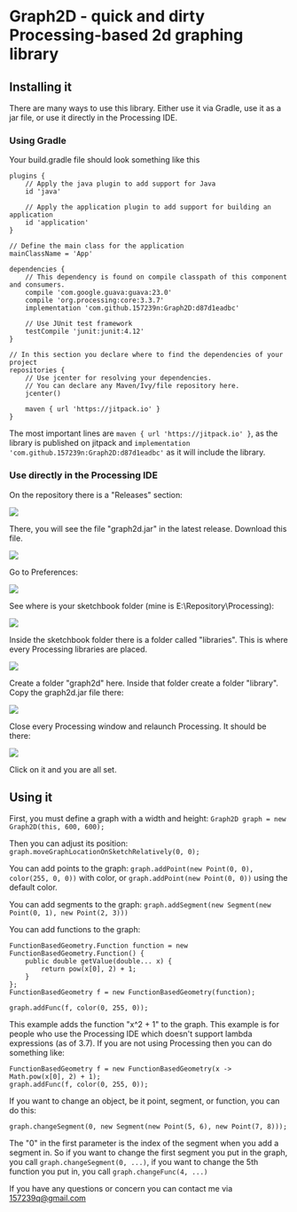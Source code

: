 # Graph2D - quick and dirty Processing-based 2d graphing library

## Installing it

There are many ways to use this library. Either use it via Gradle, use it as a jar file, or use it directly in the Processing IDE.

### Using Gradle

Your build.gradle file should look something like this

```
plugins {
    // Apply the java plugin to add support for Java
    id 'java'

    // Apply the application plugin to add support for building an application
    id 'application'
}

// Define the main class for the application
mainClassName = 'App'

dependencies {
    // This dependency is found on compile classpath of this component and consumers.
    compile 'com.google.guava:guava:23.0'
    compile 'org.processing:core:3.3.7'
    implementation 'com.github.157239n:Graph2D:d87d1eadbc'

    // Use JUnit test framework
    testCompile 'junit:junit:4.12'
}

// In this section you declare where to find the dependencies of your project
repositories {
    // Use jcenter for resolving your dependencies.
    // You can declare any Maven/Ivy/file repository here.
    jcenter()

    maven { url 'https://jitpack.io' }
}
```

The most important lines are `maven { url 'https://jitpack.io' }`, as the library is published on jitpack and `implementation 'com.github.157239n:Graph2D:d87d1eadbc'` as it will include the library.

### Use directly in the Processing IDE

On the repository there is a "Releases" section:

![](https://i.imgur.com/cLAQrOB.png)

There, you will see the file "graph2d.jar" in the latest release. Download this file.

![](https://i.imgur.com/r9H0B5V.png)

Go to Preferences:

![](https://i.imgur.com/yr3nTrZ.png)

See where is your sketchbook folder (mine is E:\Repository\Processing):

![](https://i.imgur.com/eIHHnqZ.png)

Inside the sketchbook folder there is a folder called "libraries". This is where every Processing libraries are placed.

![](https://i.imgur.com/kI3Bztt.png)

Create a folder "graph2d" here.
Inside that folder create a folder "library".
Copy the graph2d.jar file there:

![](https://i.imgur.com/LioB5gs.png)

Close every Processing window and relaunch Processing. It should be there:

![](https://i.imgur.com/mvT8g33.png)

Click on it and you are all set.

## Using it

First, you must define a graph with a width and height: `Graph2D graph = new Graph2D(this, 600, 600);`

Then you can adjust its position: `graph.moveGraphLocationOnSketchRelatively(0, 0);`

You can add points to the graph: `graph.addPoint(new Point(0, 0), color(255, 0, 0))` with color, or `graph.addPoint(new Point(0, 0))` using the default color.

You can add segments to the graph: `graph.addSegment(new Segment(new Point(0, 1), new Point(2, 3)))`

You can add functions to the graph:

```
FunctionBasedGeometry.Function function = new FunctionBasedGeometry.Function() {
    public double getValue(double... x) {
        return pow(x[0], 2) + 1;
    }
};
FunctionBasedGeometry f = new FunctionBasedGeometry(function);

graph.addFunc(f, color(0, 255, 0));
```

This example adds the function "x^2 + 1" to the graph. This example is for people who use the Processing IDE which doesn't support lambda expressions (as of 3.7). If you are not using Processing then you can do something like:

```
FunctionBasedGeometry f = new FunctionBasedGeometry(x -> Math.pow(x[0], 2) + 1);
graph.addFunc(f, color(0, 255, 0));
```

If you want to change an object, be it point, segment, or function, you can do this:

`graph.changeSegment(0, new Segment(new Point(5, 6), new Point(7, 8)));`

The "0" in the first parameter is the index of the segment when you add a segment in. So if you want to change the first segment you put in the graph, you call `graph.changeSegment(0, ...)`, if you want to change the 5th function you put in, you call `graph.changeFunc(4, ...)`

If you have any questions or concern you can contact me via 157239q@gmail.com